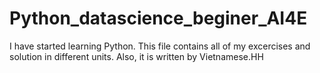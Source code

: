 # Python_datascience_beginer_AI4E
I have started learning Python. This file contains all of my excercises and solution in different units.
Also, it is written by Vietnamese.HH
